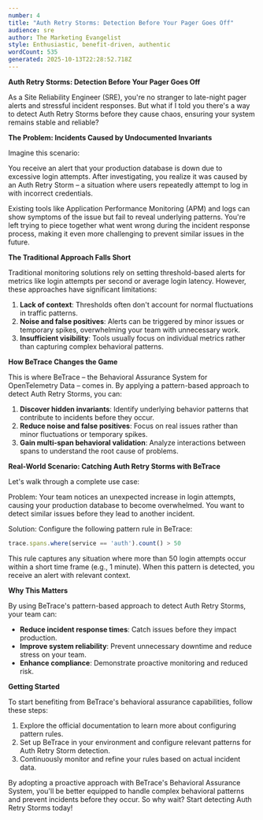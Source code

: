 ```yaml
---
number: 4
title: "Auth Retry Storms: Detection Before Your Pager Goes Off"
audience: sre
author: The Marketing Evangelist
style: Enthusiastic, benefit-driven, authentic
wordCount: 535
generated: 2025-10-13T22:28:52.718Z
---
```


**Auth Retry Storms: Detection Before Your Pager Goes Off**

As a Site Reliability Engineer (SRE), you're no stranger to late-night pager alerts and stressful incident responses. But what if I told you there's a way to detect Auth Retry Storms before they cause chaos, ensuring your system remains stable and reliable?

**The Problem: Incidents Caused by Undocumented Invariants**

Imagine this scenario:

You receive an alert that your production database is down due to excessive login attempts. After investigating, you realize it was caused by an Auth Retry Storm – a situation where users repeatedly attempt to log in with incorrect credentials.

Existing tools like Application Performance Monitoring (APM) and logs can show symptoms of the issue but fail to reveal underlying patterns. You're left trying to piece together what went wrong during the incident response process, making it even more challenging to prevent similar issues in the future.

**The Traditional Approach Falls Short**

Traditional monitoring solutions rely on setting threshold-based alerts for metrics like login attempts per second or average login latency. However, these approaches have significant limitations:

1. **Lack of context**: Thresholds often don't account for normal fluctuations in traffic patterns.
2. **Noise and false positives**: Alerts can be triggered by minor issues or temporary spikes, overwhelming your team with unnecessary work.
3. **Insufficient visibility**: Tools usually focus on individual metrics rather than capturing complex behavioral patterns.

**How BeTrace Changes the Game**

This is where BeTrace – the Behavioral Assurance System for OpenTelemetry Data – comes in. By applying a pattern-based approach to detect Auth Retry Storms, you can:

1. **Discover hidden invariants**: Identify underlying behavior patterns that contribute to incidents before they occur.
2. **Reduce noise and false positives**: Focus on real issues rather than minor fluctuations or temporary spikes.
3. **Gain multi-span behavioral validation**: Analyze interactions between spans to understand the root cause of problems.

**Real-World Scenario: Catching Auth Retry Storms with BeTrace**

Let's walk through a complete use case:

Problem: Your team notices an unexpected increase in login attempts, causing your production database to become overwhelmed. You want to detect similar issues before they lead to another incident.

Solution: Configure the following pattern rule in BeTrace:
```javascript
trace.spans.where(service == 'auth').count() > 50
```
This rule captures any situation where more than 50 login attempts occur within a short time frame (e.g., 1 minute). When this pattern is detected, you receive an alert with relevant context.

**Why This Matters**

By using BeTrace's pattern-based approach to detect Auth Retry Storms, your team can:

* **Reduce incident response times**: Catch issues before they impact production.
* **Improve system reliability**: Prevent unnecessary downtime and reduce stress on your team.
* **Enhance compliance**: Demonstrate proactive monitoring and reduced risk.

**Getting Started**

To start benefiting from BeTrace's behavioral assurance capabilities, follow these steps:

1. Explore the official documentation to learn more about configuring pattern rules.
2. Set up BeTrace in your environment and configure relevant patterns for Auth Retry Storm detection.
3. Continuously monitor and refine your rules based on actual incident data.

By adopting a proactive approach with BeTrace's Behavioral Assurance System, you'll be better equipped to handle complex behavioral patterns and prevent incidents before they occur. So why wait? Start detecting Auth Retry Storms today!